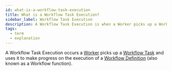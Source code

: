 ```yaml
---
id: what-is-a-workflow-task-execution
title: What is a Workflow Task Execution?
sidebar_label: Workflow Task Execution
description: A Workflow Task Execution is when a Worker picks up a Workflow Task and uses it to make progress on the execution of a Workflow function.
tags:
  - term
  - explanation
---
```


A Workflow Task Execution occurs a [Worker](/concepts/what-is-a-worker-entity) picks up a [Workflow Task](/concepts/what-is-a-workflow-task) and uses it to make progress on the execution of a [Workflow Definition](/concepts/what-is-a-workflow-definition) (also known as a Workflow function).
